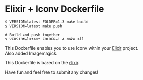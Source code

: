 # Elixir + Iconv Dockerfile

    $ VERSION=latest FOLDER=1.3 make build
    $ VERSION=latest make push
    
    # Build and push together
    $ VERSION=latest FOLDER=1.4 make all

This Dockerfile enables you to use Iconv within your [Elixir](http://www.elixir-lang.org) project.  
Also added Imagemagick.

This Dockerfile is based on the [elixir](https://hub.docker.com/_/elixir/).

Have fun and feel free to submit any changes!
